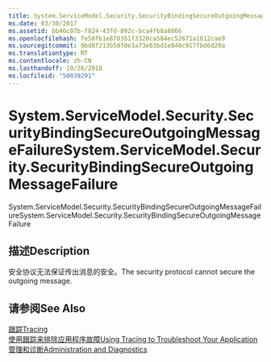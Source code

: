 ```yaml
---
title: System.ServiceModel.Security.SecurityBindingSecureOutgoingMessageFailure
ms.date: 03/30/2017
ms.assetid: bb46c07b-f824-43fd-892c-bca4f68a8866
ms.openlocfilehash: fe58fb1e878351f3320ca584ec52671a1612cae9
ms.sourcegitcommit: 9bd8f213b50f0e1a73e03bd1e840c917fbd6d20a
ms.translationtype: MT
ms.contentlocale: zh-CN
ms.lasthandoff: 10/26/2018
ms.locfileid: "50039291"
---
```

# <a name="systemservicemodelsecuritysecuritybindingsecureoutgoingmessagefailure"></a><span data-ttu-id="78cb5-102">System.ServiceModel.Security.SecurityBindingSecureOutgoingMessageFailure</span><span class="sxs-lookup"><span data-stu-id="78cb5-102">System.ServiceModel.Security.SecurityBindingSecureOutgoingMessageFailure</span></span>
<span data-ttu-id="78cb5-103">System.ServiceModel.Security.SecurityBindingSecureOutgoingMessageFailure</span><span class="sxs-lookup"><span data-stu-id="78cb5-103">System.ServiceModel.Security.SecurityBindingSecureOutgoingMessageFailure</span></span>  
  
## <a name="description"></a><span data-ttu-id="78cb5-104">描述</span><span class="sxs-lookup"><span data-stu-id="78cb5-104">Description</span></span>  
 <span data-ttu-id="78cb5-105">安全协议无法保证传出消息的安全。</span><span class="sxs-lookup"><span data-stu-id="78cb5-105">The security protocol cannot secure the outgoing message.</span></span>  
  
## <a name="see-also"></a><span data-ttu-id="78cb5-106">请参阅</span><span class="sxs-lookup"><span data-stu-id="78cb5-106">See Also</span></span>  
 [<span data-ttu-id="78cb5-107">跟踪</span><span class="sxs-lookup"><span data-stu-id="78cb5-107">Tracing</span></span>](../../../../../docs/framework/wcf/diagnostics/tracing/index.md)  
 [<span data-ttu-id="78cb5-108">使用跟踪来排除应用程序故障</span><span class="sxs-lookup"><span data-stu-id="78cb5-108">Using Tracing to Troubleshoot Your Application</span></span>](../../../../../docs/framework/wcf/diagnostics/tracing/using-tracing-to-troubleshoot-your-application.md)  
 [<span data-ttu-id="78cb5-109">管理和诊断</span><span class="sxs-lookup"><span data-stu-id="78cb5-109">Administration and Diagnostics</span></span>](../../../../../docs/framework/wcf/diagnostics/index.md)
